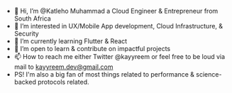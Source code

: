 - 👋 Hi, I’m @Katleho Muhammad a Cloud Engineer & Entrepreneur from South Africa
- 👀 I’m interested in UX/Mobile App development, Cloud Infrastructure, & Security
- 🌱 I’m currently learning Flutter & React
- 💞️ I’m open to learn & contribute on impactful projects 
- 📫 How to reach me either Twitter @kayyreem or feel free to be loud via mail to kayyreem.dev@gmail.com 
- PS! I'm also a big fan of most things related to performance & science-backed protocols related.
<!---
--->

